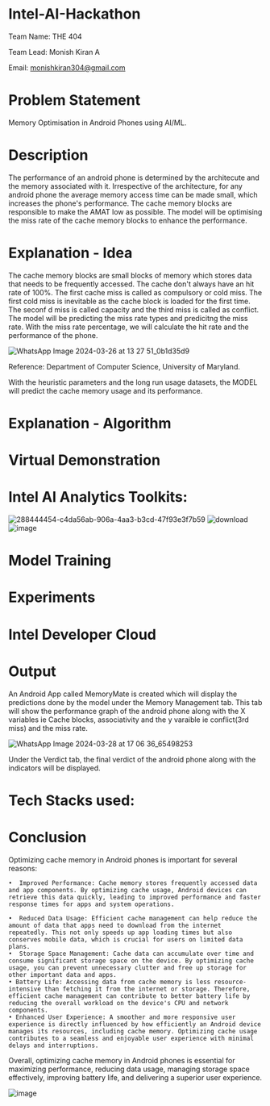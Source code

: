 # Intel-AI-Hackathon
Team Name: THE 404

Team Lead: Monish Kiran A  

Email: monishkiran304@gmail.com

# Problem Statement
Memory Optimisation in Android Phones using AI/ML.

# Description
The performance of an android phone is determined by the architecute and the memory associated with it. Irrespective of the architecture, for any android phone the average memory access time can be made small, which increases the phone's performance. The cache memory blocks are responsible to make the AMAT low as possible. 
The model will be optimising the miss rate of the cache memory blocks to enhance the performance.

# Explanation - Idea
The cache memory blocks are small blocks of memory which stores data that needs to be frequently accessed. The cache don't always have an hit rate of 100%. The first cache miss is called as compulsory or cold miss. The first cold miss is inevitable as the cache block is loaded for the first time. The seconf d miss is called capacity and the third miss is called as conflict. The model will be predicting the miss rate types and predicitng the miss rate. With the miss rate percentage, we will calculate the hit rate and the performance of the phone.  

![WhatsApp Image 2024-03-26 at 13 27 51_0b1d35d9](https://github.com/codeshark304/Intel-AI-Hackathon/assets/116503676/806e0d91-0f89-442a-9f1b-9121471ba055)  

Reference: Department of Computer Science, University of Maryland.

With the heuristic parameters and the long run usage datasets, the MODEL will predict the cache memory usage and its performance. 

# Explanation - Algorithm

# Virtual Demonstration

# Intel AI Analytics Toolkits:
![288444454-c4da56ab-906a-4aa3-b3cd-47f93e3f7b59](https://github.com/codeshark304/Intel-AI-Hackathon/assets/116503676/fa9d030a-6876-4561-ba6b-331b03eea395)
![download](https://github.com/codeshark304/Intel-AI-Hackathon/assets/116503676/24f4e04e-4c06-47af-bab7-379433f579d7)
![image](https://github.com/codeshark304/Intel-AI-Hackathon/assets/116503676/58d818b3-641d-492c-9801-88cfe0062567)


# Model Training

# Experiments

# Intel Developer Cloud

# Output
An Android App called MemoryMate is created which will display the predictions done by the model under the Memory Management tab. This tab will show the performance graph of the android phone along with the X variables ie Cache blocks, associativity and the y varaible ie conflict(3rd miss) and the miss rate. 

![WhatsApp Image 2024-03-28 at 17 06 36_65498253](https://github.com/codeshark304/Intel-AI-Hackathon/assets/116503676/93e5c88b-f2e6-4198-a02f-5bd52ab9a2e7)

Under the Verdict tab, the final verdict of the android phone along with the indicators will be displayed.
# Tech Stacks used:


# Conclusion

Optimizing cache memory in Android phones is important for several reasons:

	•  Improved Performance: Cache memory stores frequently accessed data and app components. By optimizing cache usage, Android devices can retrieve this data quickly, leading to improved performance and faster response times for apps and system operations.

	•  Reduced Data Usage: Efficient cache management can help reduce the amount of data that apps need to download from the internet repeatedly. This not only speeds up app loading times but also conserves mobile data, which is crucial for users on limited data plans.
	•  Storage Space Management: Cache data can accumulate over time and consume significant storage space on the device. By optimizing cache usage, you can prevent unnecessary clutter and free up storage for other important data and apps.
	• Battery Life: Accessing data from cache memory is less resource-intensive than fetching it from the internet or storage. Therefore, efficient cache management can contribute to better battery life by reducing the overall workload on the device's CPU and network components.
	• Enhanced User Experience: A smoother and more responsive user experience is directly influenced by how efficiently an Android device manages its resources, including cache memory. Optimizing cache usage contributes to a seamless and enjoyable user experience with minimal delays and interruptions.

Overall, optimizing cache memory in Android phones is essential for maximizing performance, reducing data usage, managing storage space effectively, improving battery life, and delivering a superior user experience.

![image](https://github.com/codeshark304/Intel-AI-Hackathon/assets/116503676/75816257-8855-49b3-9079-6643de44ddd3)
